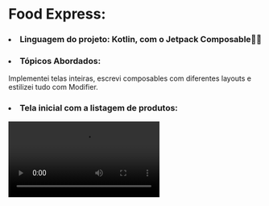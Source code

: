 # Food Express:
<p> 
  
### <li> Linguagem do projeto: Kotlin, com o Jetpack Composable🚀🚀 </li>

### <li> Tópicos Abordados: </li>
Implementei telas inteiras, escrevi composables com diferentes layouts e estilizei tudo com Modifier.

### <li> Tela inicial com a listagem de produtos: </li>

<video src="[https://github.com/darleyleal98/lista-de-produtos/assets/132721098/3a92ccc7-872d-483f-a9fa-a2a91aef857e)](https://github.com/darleyleal98/food_express/assets/132721098/aa0a9dad-95e9-4e8d-a5c6-df42bdddc630)"> </video>



